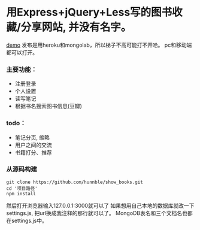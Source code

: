 # 用Express+jQuery+Less写的图书收藏/分享网站, 并没有名字。

[demo](https://cryptic-inlet-93576.herokuapp.com/)
发布是用heroku和mongolab，所以梯子不高可能打不开哈。
pc和移动端都可以打开。

### 主要功能：

* 注册登录
* 个人设置
* 读写笔记
* 根据书名搜索图书信息(豆瓣)

### todo：

* 笔记分页, 缩略
* 用户之间的交流
* 书籍打分、推荐

### 从源码构建

```shell
git clone https://github.com/hunnble/show_books.git
cd '项目路径'
npm install
```
然后打开浏览器输入127.0.0.1:3000就可以了
如果想用自己本地的数据库就改一下settings.js, 把url换成我注释的那行就可以了。
MongoDB表名和三个文档名也都在settings.js中。
